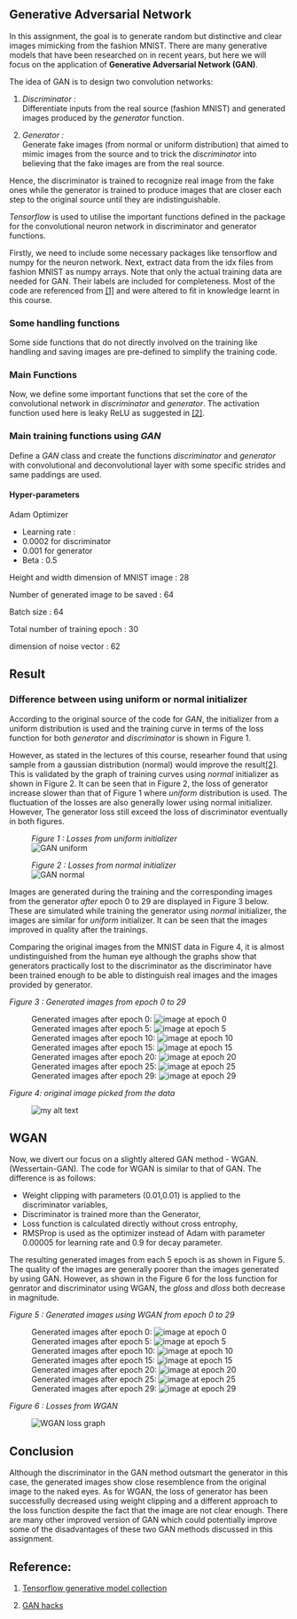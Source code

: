 ## Generative Adversarial Network

In this assignment, the goal is to generate random but distinctive and clear images mimicking from the fashion MNIST. There are many generative models that have been researched on in recent years, but here we will focus on the application of **Generative Adversarial Network (GAN)**.

The idea of GAN is to design two convolution networks:

1. _Discriminator :_  
Differentiate inputs from the real source (fashion MNIST) and generated images produced by the _generator_ function.

2. _Generator :_   
Generate fake images (from normal or uniform distribution) that aimed to mimic images from the source and to trick the _discriminator_ into believing that the fake images are from the real source.

Hence, the discriminator is trained to recognize real image from the fake ones while the generator is trained to produce images that are closer each step to the original source until they are indistinguishable. 

_Tensorflow_ is used to utilise the important functions defined in the package for the convolutional neuron network in discriminator and generator functions.

Firstly, we need to include some necessary packages like tensorflow and numpy for the neuron network. Next, extract data from the idx files from fashion MNIST as numpy arrays. Note that only the actual training data are needed for GAN. Their labels are included for completeness. Most of the code are referenced from [[1]][one] and were altered to fit in knowledge learnt in this course.


### Some handling functions

Some side functions that do not directly involved on the training like handling and saving images are pre-defined to simplify the training code.


### Main Functions 

Now, we define some important functions that set the core of the convolutional network in _discriminator_ and _generator_. The activation function used here is leaky ReLU as suggested in [[2]][two]. 


### Main training functions using _GAN_

Define a _GAN_ class and create the functions _discriminator_ and _generator_ with convolutional and deconvolutional layer with some specific strides and same paddings are used. 

#### Hyper-parameters

Adam Optimizer  
 - Learning rate :
  - 0.0002 for discriminator
  - 0.001 for generator
 - Beta : 0.5
 
Height and width dimension of MNIST image : 28
 
Number of generated image to be saved : 64
 
Batch size : 64

Total number of training epoch : 30

dimension of noise vector : 62


## Result
### Difference between using uniform or normal initializer

According to the original source of the code for *GAN*, the initializer from a uniform distribution is used and the training curve in terms of the loss function for both _generator_ and _discriminator_ is shown in Figure 1. 

However, as stated in the lectures of this course, researher found that using sample from a gaussian distribution (normal) would improve the result[[2]][two]. This is validated by the graph of training curves using _normal_ initializer as shown in Figure 2. It can be seen that in Figure 2, the loss of generator increase slower than that of Figure 1 where _uniform_ distribution is used. The fluctuation of the losses are also generally lower using normal initializer. However, The generator loss still exceed the loss of discriminator eventually in both figures.

<figure>
  <em><figcaption>Figure 1 : Losses from uniform initializer</figcaption></em>
  <img src="fashion_train_file/loss_GAN_uniform.png" alt="GAN uniform"/>
</figure>

<figure>
  <em><figcaption>Figure 2 : Losses from normal initializer</figcaption></em>
  <img src="fashion_train_file/loss_GAN_normal.png" alt="GAN normal"/>
</figure>


Images are generated during the training and the corresponding images from the generator _after_ epoch 0 to 29 are displayed in Figure 3 below. These are simulated while training the generator using _normal_ initializer, the images are similar for _uniform_ initializer. It can be seen that the images improved in quality after the trainings. 


Comparing the original images from the MNIST data in Figure 4, it is almost undistinguished from the human eye although the graphs show that generators practically lost to the discriminator as the discriminator have been trained enough to be able to distinguish real images and the images provided by generator. 

<em>Figure 3 : Generated images from epoch 0 to 29</em>
<figure>
  Generated images after epoch 0:
  <img src="fashion_train_file/GAN_epoch000_test_all_classes.png" alt="image at epoch 0"/> Generated images after epoch 5:
  <img src="fashion_train_file/GAN_epoch005_test_all_classes.png" alt="image at epoch 5"/> Generated images after epoch 10:
  <img src="fashion_train_file/GAN_epoch010_test_all_classes.png" alt="image at epoch 10"/> Generated images after epoch 15:
  <img src="fashion_train_file/GAN_epoch015_test_all_classes.png" alt="image at epoch 15"/> Generated images after epoch 20: 
  <img src="fashion_train_file/GAN_epoch020_test_all_classes.png" alt="image at epoch 20"/> Generated images after epoch 25:
  <img src="fashion_train_file/GAN_epoch025_test_all_classes.png" alt="image at epoch 25"/> Generated images after epoch 29:
  <img src="fashion_train_file/GAN_epoch029_test_all_classes.png" alt="image at epoch 29"/>
</figure>

<em>Figure 4: original image picked from the data</em>
<figure>
  <img src="fashion_train_file/GAN_real_image.png" alt="my alt text"/>
</figure>


## WGAN 

Now, we divert our focus on a slightly altered GAN method - WGAN.(Wessertain-GAN). The code for WGAN is similar to that of GAN. The difference is as follows:

- Weight clipping with parameters (0.01,0.01) is applied to the discriminator variables,
- Discriminator is trained more than the Generator,
- Loss function is calculated directly without cross entrophy,
- RMSProp is used as the optimizer instead of Adam with parameter 0.00005 for learning rate and 0.9 for decay parameter.

The resulting generated images from each 5 epoch is as shown in Figure 5. The quality of the images are generally poorer than the images generated by using GAN. However, as shown in the Figure 6 for the loss function for genrator and discriminator using WGAN, the _gloss_ and _dloss_ both decrease in magnitude.

<em>Figure 5 : Generated images using WGAN from epoch 0 to 29</em>
<figure>
  Generated images after epoch 0:
  <img src="fashion_train_file/WGAN_epoch000_test_all_classes.png" alt="image at epoch 0"/> Generated images after epoch 5:
  <img src="fashion_train_file/WGAN_epoch005_test_all_classes.png" alt="image at epoch 5"/> Generated images after epoch 10:
  <img src="fashion_train_file/WGAN_epoch010_test_all_classes.png" alt="image at epoch 10"/> Generated images after epoch 15:
  <img src="fashion_train_file/WGAN_epoch015_test_all_classes.png" alt="image at epoch 15"/> Generated images after epoch 20: 
  <img src="fashion_train_file/WGAN_epoch020_test_all_classes.png" alt="image at epoch 20"/> Generated images after epoch 25:
  <img src="fashion_train_file/WGAN_epoch025_test_all_classes.png" alt="image at epoch 25"/> Generated images after epoch 29:
  <img src="fashion_train_file/WGAN_epoch029_test_all_classes.png" alt="image at epoch 29"/>
</figure>

<em>Figure 6 : Losses from WGAN</em>
<figure>
  <img src="fashion_train_file/loss_WGAN.png" alt="WGAN loss graph">
</figure>


## Conclusion

Although the discriminator in the GAN method outsmart the generator in this case, the generated images show close resemblence from the original image to the naked eyes. As for WGAN, the loss of generator has been successfully decreased using weight clipping and a different approach to the loss function despite the fact that the image are not clear enough. There are many other improved version of GAN which could potentially improve some of the disadvantages of these two GAN methods discussed in this assignment.


## Reference: 

1. [Tensorflow generative model collection](https://github.com/hwalsuklee/tensorflow-generative-model-collections)

2. [GAN hacks](https://github.com/soumith/ganhacks)

[one]: https://github.com/hwalsuklee/tensorflow-generative-model-collections
[two]: https://github.com/soumith/ganhacks
